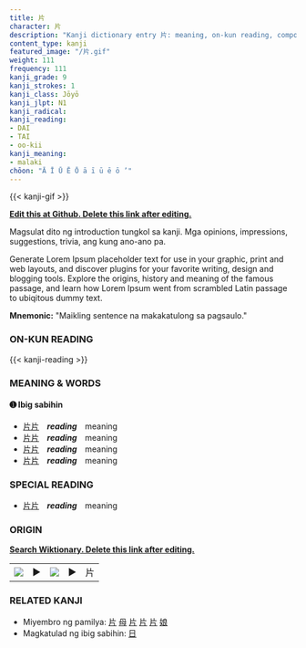```yaml
---
title: 片
character: 片
description: "Kanji dictionary entry 片: meaning, on-kun reading, compounds, origin, related kanji"
content_type: kanji
featured_image: "/片.gif"
weight: 111
frequency: 111
kanji_grade: 9
kanji_strokes: 1
kanji_class: Jōyō
kanji_jlpt: N1
kanji_radical: 
kanji_reading: 
- DAI
- TAI
- oo-kii
kanji_meaning:
- malaki
chōon: "Ā Ī Ū Ē Ō ā ī ū ē ō ’"
---
```

[//]: # (Don't edit the line below. Kanji animated GIF code is automatically generated.)
{{< kanji-gif >}}

[//]: # (Edit below this line.)

**[Edit this at Github. Delete this link after editing.](https://github.com/tim0g/tim/tree/main/content/kanji/片/index.md)**

Magsulat dito ng introduction tungkol sa kanji. Mga opinions, impressions, suggestions, trivia, ang kung ano-ano pa.

Generate Lorem Ipsum placeholder text for use in your graphic, print and web layouts, and discover plugins for your favorite writing, design and blogging tools. Explore the origins, history and meaning of the famous passage, and learn how Lorem Ipsum went from scrambled Latin passage to ubiqitous dummy text.
 
**Mnemonic:** "Maikling sentence na makakatulong sa pagsaulo."

### ON-KUN READING

[//]: # (Don't edit the line below. ON-KUN READING code is automatically generated.)
{{< kanji-reading >}}

### MEANING & WORDS

#### ➊ **Ibig sabihin**
  - [片](../片)[片](../片)　***reading***　meaning
  - [片](../片)[片](../片)　***reading***　meaning
  - [片](../片)[片](../片)　***reading***　meaning
  - [片](../片)[片](../片)　***reading***　meaning

### SPECIAL READING
  - [片](../片)[片](../片)　***reading***　meaning

### ORIGIN

**[Search Wiktionary. Delete this link after editing.](https://wiktionary.org/wiki/片)**
<table class="kanji-table"><tr><td>
<img src="60px-片-bronze.svg.png">
</td><td>▶</td><td>
<img src="60px-片-oracle.svg.png">
</td><td>▶</td>
<td class="kanji-origin">片</td>
</tr></table>

### RELATED KANJI
- Miyembro ng pamilya: [片](../片) [母](../母) [片](../片) [片](../片) [片](../片) [娘](../娘)
- Magkatulad ng ibig sabihin: [日](../日)
